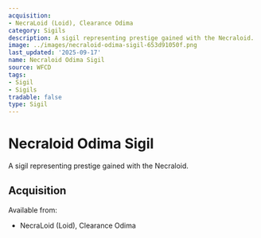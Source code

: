 ```yaml
---
acquisition:
- NecraLoid (Loid), Clearance Odima
category: Sigils
description: A sigil representing prestige gained with the Necraloid.
image: ../images/necraloid-odima-sigil-653d91050f.png
last_updated: '2025-09-17'
name: Necraloid Odima Sigil
source: WFCD
tags:
- Sigil
- Sigils
tradable: false
type: Sigil
---
```


# Necraloid Odima Sigil

A sigil representing prestige gained with the Necraloid.

## Acquisition

Available from:
- NecraLoid (Loid), Clearance Odima

